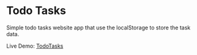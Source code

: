 # Todo Tasks

Simple todo tasks website app that use the localStorage to store the task data.

Live Demo: [TodoTasks](https://kyle-panuringan.github.io/todo-tasks/)
